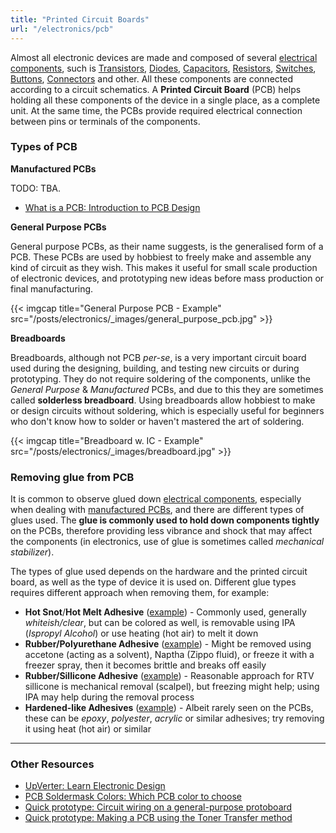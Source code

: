 ```yaml
---
title: "Printed Circuit Boards"
url: "/electronics/pcb"
---
```


Almost all electronic devices are made and composed of several [electrical components](/electronics/components), such is [Transistors](), [Diodes](), [Capacitors](), [Resistors](), [Switches](), [Buttons](), [Connectors]() and other. All these components are connected according to a circuit schematics. A **Printed Circuit Board** (PCB) helps holding all these components of the device in a single place, as a complete unit. At the same time, the PCBs provide required electrical connection between pins or terminals of the components.

### Types of PCB

**Manufactured PCBs**

TODO: TBA.

* [What is a PCB: Introduction to PCB Design](https://resources.altium.com/p/what-is-a-pcb)

**General Purpose PCBs**

General purpose PCBs, as their name suggests, is the generalised form of a PCB. These PCBs are used by hobbiest to freely make and assemble any kind of circuit as they wish. This makes it useful for small scale production of electronic devices, and prototyping new ideas before mass production or final manufacturing.

{{< imgcap title="General Purpose PCB - Example" src="/posts/electronics/_images/general_purpose_pcb.jpg" >}}

**Breadboards**

Breadboards, although not PCB *per-se*, is a very important circuit board used during the designing, building, and testing new circuits or during prototyping. They do not require soldering of the components, unlike the *General Purpose* & *Manufactured* PCBs, and due to this they are sometimes called **solderless breadboard**. Using breadboards allow hobbiest to make or design circuits without soldering, which is especially useful for beginners who don't know how to solder or haven't mastered the art of soldering.

{{< imgcap title="Breadboard w. IC - Example" src="/posts/electronics/_images/breadboard.jpg" >}}

### Removing glue from PCB

It is common to observe glued down [electrical components](/electronics/components), especially when dealing with [manufactured PCBs](#types-of-pcb), and there are different types of glues used. The **glue is commonly used to hold down components tightly** on the PCBs, therefore providing less vibrance and shock that may affect the components (in electronics, use of glue is sometimes called *mechanical stabilizer*).

The types of glue used depends on the hardware and the printed circuit board, as well as the type of device it is used on. Different glue types requires different approach when removing them, for example:

* **Hot Snot**/**Hot Melt Adhesive** ([example](https://i.imgur.com/kTjXiZ5.png)) - Commonly used, generally *whiteish/clear*, but can be colored as well, is removable using IPA (*Ispropyl Alcohol*) or use heating (hot air) to melt it down
* **Rubber/Polyurethane Adhesive** ([example](https://i.imgur.com/iGk6Bts.jpeg)) - Might be removed using accetone (acting as a solvent), Naptha (Zippo fluid), or freeze it with a freezer spray, then it becomes brittle and breaks off easily
* **Rubber/Sillicone Adhesive** ([example](https://i.imgur.com/RMkPkKY.jpeg)) - Reasonable approach for RTV sillicone is mechanical removal (scalpel), but freezing might help; using IPA may help during the removal process
* **Hardened-like Adhesives** ([example](https://i.imgur.com/awdvVJE.png)) - Albeit rarely seen on the PCBs, these can be *epoxy*, *polyester*, *acrylic* or similar adhesives; try removing it using heat (hot air) or similar

---

### Other Resources

* [UpVerter: Learn Electronic Design](https://education.upverter.com)
* [PCB Soldermask Colors: Which PCB color to choose](https://andybrown.me.uk/2015/01/05/pcb-colours/)
* [Quick prototype: Circuit wiring on a general-purpose protoboard](https://www.ermicro.com/blog/?p=1940)
* [Quick prototype: Making a PCB using the Toner Transfer method](https://www.ermicro.com/blog/?p=1526)